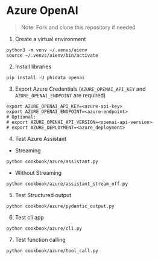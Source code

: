 # Azure OpenAI

> Note: Fork and clone this repository if needed

1. Create a virtual environment

```shell
python3 -m venv ~/.venvs/aienv
source ~/.venvs/aienv/bin/activate
```

2. Install libraries

```shell
pip install -U phidata openai
```

3. Export Azure Credentials (`AZURE_OPENAI_API_KEY` and `AZURE_OPENAI_ENDPOINT` are required)

```shell
export AZURE_OPENAI_API_KEY=<azure-api-key>
export AZURE_OPENAI_ENDPOINT=<azure-endpoint>
# Optional:
# export AZURE_OPENAI_API_VERSION=<openai-api-version>
# export AZURE_DEPLOYMENT=<azure_deployment>
```

4. Test Azure Assistant

- Streaming

```shell
python cookbook/azure/assistant.py
```

- Without Streaming

```shell
python cookbook/azure/assistant_stream_off.py
```

5. Test Structured output

```shell
python cookbook/azure/pydantic_output.py
```

6. Test cli app

```shell
python cookbook/azure/cli.py
```

7. Test function calling

```shell
python cookbook/azure/tool_call.py
```
